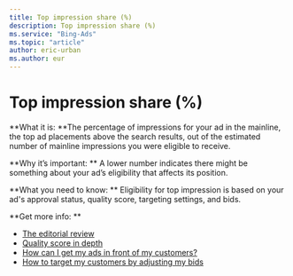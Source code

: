 ```yaml
---
title: Top impression share (%)
description: Top impression share (%)
ms.service: "Bing-Ads"
ms.topic: "article"
author: eric-urban
ms.author: eur
---
```


# Top impression share (%)

**What it is: **The percentage of impressions for your ad in the mainline, the top ad placements above the search results, out of the estimated number of mainline impressions you were eligible to receive.

**Why it’s important: **  A lower number indicates there might be something about your ad’s eligibility that affects its position.

**What you need to know: ** Eligibility for top impression is based on your ad's approval status, quality score, targeting settings, and bids.

**Get more info: **
- [The editorial review](../hlp_BA_CONC_EditProcess.md)
- [Quality score in depth](../hlp_BA_CONC_AboutQualityScore.md)
- [How can I get my ads in front of my customers?](../hlp_BA_CONC_Targeting.md)
- [How to target my customers by adjusting my bids](../hlp_BA_CONC_AboutAdvancedBidding.md)


